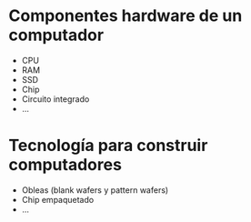 # Componentes hardware de un computador
* CPU
* RAM
* SSD
* Chip 
* Circuito integrado
* ...

# Tecnología para construir computadores

* Obleas (blank wafers y pattern wafers)
* Chip empaquetado
* ...